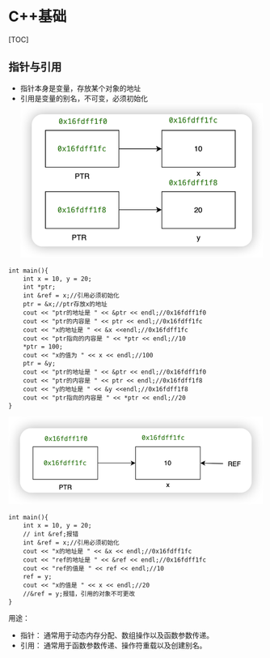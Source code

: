# C++基础
[TOC]
## 指针与引用
- 指针本身是变量，存放某个对象的地址
- 引用是变量的别名，不可变，必须初始化
![alt text](image.png)
```C++{.line-numbers}
int main(){
    int x = 10, y = 20;
    int *ptr;
    int &ref = x;//引用必须初始化
    ptr = &x;//ptr存放x的地址
    cout << "ptr的地址是 " << &ptr << endl;//0x16fdff1f0
    cout << "ptr的内容是 " << ptr << endl;//0x16fdff1fc
    cout << "x的地址是 " << &x <<endl;//0x16fdff1fc
    cout << "ptr指向的内容是 " << *ptr << endl;//10
    *ptr = 100;
    cout << "x的值为 " << x << endl;//100
    ptr = &y;
    cout << "ptr的地址是 " << &ptr << endl;//0x16fdff1f0
    cout << "ptr的内容是 " << ptr << endl;//0x16fdff1f8
    cout << "y的地址是 " << &y <<endl;//0x16fdff1f8
    cout << "ptr指向的内容是 " << *ptr << endl;//20
}
```
![alt text](image-1.png)
```C++{.line-numbers}
int main(){
    int x = 10, y = 20;
    // int &ref;报错
    int &ref = x;//引用必须初始化
    cout << "x的地址是 " << &x << endl;//0x16fdff1fc
    cout << "ref的地址是 " << &ref << endl;//0x16fdff1fc
    cout << "ref的值是 " << ref << endl;//10
    ref = y;
    cout << "x的值是 " << x << endl;//20
    //&ref = y;报错，引用的对象不可更改
}
```
用途：
- 指针： 通常用于动态内存分配、数组操作以及函数参数传递。
- 引用： 通常用于函数参数传递、操作符重载以及创建别名。

